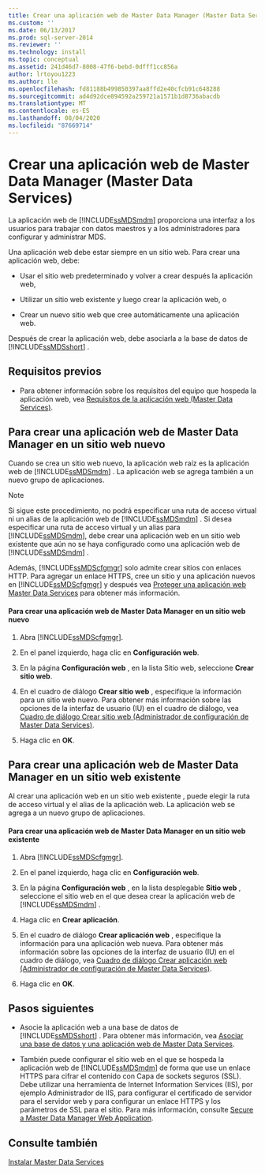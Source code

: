 ```yaml
---
title: Crear una aplicación web de Master Data Manager (Master Data Services) | Microsoft Docs
ms.custom: ''
ms.date: 06/13/2017
ms.prod: sql-server-2014
ms.reviewer: ''
ms.technology: install
ms.topic: conceptual
ms.assetid: 241d46d7-8008-47f6-bebd-0dfff1cc856a
author: lrtoyou1223
ms.author: lle
ms.openlocfilehash: fd81188b499850397aa8ffd2e40cfcb91c648288
ms.sourcegitcommit: ad4d92dce894592a259721a1571b1d8736abacdb
ms.translationtype: MT
ms.contentlocale: es-ES
ms.lasthandoff: 08/04/2020
ms.locfileid: "87669714"
---
```

# <a name="create-a-master-data-manager-web-application-master-data-services"></a>Crear una aplicación web de Master Data Manager (Master Data Services)
  La aplicación web de [!INCLUDE[ssMDSmdm](../../includes/ssmdsmdm-md.md)] proporciona una interfaz a los usuarios para trabajar con datos maestros y a los administradores para configurar y administrar MDS.  
  
 Una aplicación web debe estar siempre en un sitio web. Para crear una aplicación web, debe:  
  
-   Usar el sitio web predeterminado y volver a crear después la aplicación web,  
  
-   Utilizar un sitio web existente y luego crear la aplicación web, o  
  
-   Crear un nuevo sitio web que cree automáticamente una aplicación web.  
  
 Después de crear la aplicación web, debe asociarla a la base de datos de [!INCLUDE[ssMDSshort](../../includes/ssmdsshort-md.md)] .  
  
## <a name="prerequisites"></a>Requisitos previos  
  
-   Para obtener información sobre los requisitos del equipo que hospeda la aplicación web, vea [Requisitos de la aplicación web &#40;Master Data Services&#41;](web-application-requirements-master-data-services.md).  
  
## <a name="to-create-a-master-data-manager-web-application-in-a-new-website"></a>Para crear una aplicación web de Master Data Manager en un sitio web nuevo  
 Cuando se crea un sitio web nuevo, la aplicación web raíz es la aplicación web de [!INCLUDE[ssMDSmdm](../../includes/ssmdsmdm-md.md)] . La aplicación web se agrega también a un nuevo grupo de aplicaciones.  
  
> [!NOTE]  
>  Si sigue este procedimiento, no podrá especificar una ruta de acceso virtual ni un alias de la aplicación web de [!INCLUDE[ssMDSmdm](../../includes/ssmdsmdm-md.md)] . Si desea especificar una ruta de acceso virtual y un alias para [!INCLUDE[ssMDSmdm](../../includes/ssmdsmdm-md.md)], debe crear una aplicación web en un sitio web existente que aún no se haya configurado como una aplicación web de [!INCLUDE[ssMDSmdm](../../includes/ssmdsmdm-md.md)] .  
  
 Además, [!INCLUDE[ssMDScfgmgr](../../includes/ssmdscfgmgr-md.md)] solo admite crear sitios con enlaces HTTP. Para agregar un enlace HTTPS, cree un sitio y una aplicación nuevos en [!INCLUDE[ssMDScfgmgr](../../includes/ssmdscfgmgr-md.md)] y después vea [Proteger una aplicación web Master Data Services](secure-a-master-data-manager-web-application.md) para obtener más información.  
  
#### <a name="to-create-a-master-data-manager-web-application-in-a-new-website"></a>Para crear una aplicación web de Master Data Manager en un sitio web nuevo  
  
1.  Abra [!INCLUDE[ssMDScfgmgr](../../includes/ssmdscfgmgr-md.md)].  
  
2.  En el panel izquierdo, haga clic en **Configuración web**.  
  
3.  En la página **Configuración web** , en la lista Sitio web, seleccione **Crear sitio web**.  
  
4.  En el cuadro de diálogo **Crear sitio web** , especifique la información para un sitio web nuevo. Para obtener más información sobre las opciones de la interfaz de usuario (IU) en el cuadro de diálogo, vea [Cuadro de diálogo Crear sitio web &#40;Administrador de configuración de Master Data Services&#41;](../create-website-dialog-box-master-data-services-configuration-manager.md).  
  
5.  Haga clic en **OK**.  
  
## <a name="to-create-a-master-data-manager-web-application-in-an-existing-website"></a>Para crear una aplicación web de Master Data Manager en un sitio web existente  
 Al crear una aplicación web en un sitio web existente , puede elegir la ruta de acceso virtual y el alias de la aplicación web. La aplicación web se agrega a un nuevo grupo de aplicaciones.  
  
#### <a name="to-create-a-master-data-manager-web-application-in-an-existing-website"></a>Para crear una aplicación web de Master Data Manager en un sitio web existente  
  
1.  Abra [!INCLUDE[ssMDScfgmgr](../../includes/ssmdscfgmgr-md.md)].  
  
2.  En el panel izquierdo, haga clic en **Configuración web**.  
  
3.  En la página **Configuración web** , en la lista desplegable **Sitio web** , seleccione el sitio web en el que desea crear la aplicación web de [!INCLUDE[ssMDSmdm](../../includes/ssmdsmdm-md.md)] .  
  
4.  Haga clic en **Crear aplicación**.  
  
5.  En el cuadro de diálogo **Crear aplicación web** , especifique la información para una aplicación web nueva. Para obtener más información sobre las opciones de la interfaz de usuario (IU) en el cuadro de diálogo, vea [Cuadro de diálogo Crear aplicación web &#40;Administrador de configuración de Master Data Services&#41;](../create-web-application-dialog-box-master-data-services-configuration-manager.md).  
  
6.  Haga clic en **OK**.  
  
## <a name="next-steps"></a>Pasos siguientes  
  
-   Asocie la aplicación web a una base de datos de [!INCLUDE[ssMDSshort](../../includes/ssmdsshort-md.md)] . Para obtener más información, vea [Asociar una base de datos y una aplicación web de Master Data Services](associate-a-master-data-services-database-and-web-application.md).  
  
-   También puede configurar el sitio web en el que se hospeda la aplicación web de [!INCLUDE[ssMDSmdm](../../includes/ssmdsmdm-md.md)] de forma que use un enlace HTTPS para cifrar el contenido con Capa de sockets seguros (SSL). Debe utilizar una herramienta de Internet Information Services (IIS), por ejemplo Administrador de IIS, para configurar el certificado de servidor para el servidor web y para configurar un enlace HTTPS y los parámetros de SSL para el sitio. Para más información, consulte [Secure a Master Data Manager Web Application](secure-a-master-data-manager-web-application.md).  
  
## <a name="see-also"></a>Consulte también  
 [Instalar Master Data Services](install-master-data-services.md)  
  
  
